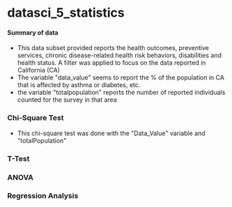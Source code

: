 # datasci_5_statistics
#### Summary of data
- This data subset provided reports the health outcomes, preventive services, chronic disease-related health risk behaviors, disabilities and health status.
A filter was applied to focus on the data reported in California (CA)
- The variable "data_value" seems to report the % of the population in CA that is affected by asthma or diabetes, etc.
- the variable "totalpopulation" reports the number of reported individuals counted for the survey in that area

### Chi-Square Test
- This chi-square test was done with the "Data_Value" variable and "totalPopulation"

### T-Test

### ANOVA

### Regression Analysis 
